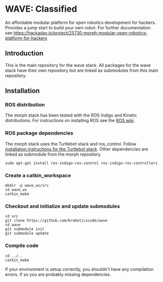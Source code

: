 # WAVE: Classified
An affordable modular platform for open robotics development for hackers. Provides a jump start to build your own robot.
For further documentation see <https://hackaday.io/project/25730-morph-modular-open-robotics-platform-for-hackers>

## Introduction
This is the main repository for the wave stack. All packages for the wave stack have their own repository but are linked as submodules
from this main repository. 

## Installation
### ROS distribution
The morph stack has been tested with the ROS Indigo and Kinetic distributions. For instructions on installing ROS see the [ROS wiki](http://wiki.ros.org/).

### ROS package dependencies
The morph stack uses the Turtlebot stack and ros_control. Follow [installation instructions for the Turtlebot stack](http://wiki.ros.org/turtlebot/Tutorials/indigo/Turtlebot%20Installation).
Other dependencies are linked as submodule from the morph repository.
```
sudo apt-get install ros-indigo-ros-control ros-indigo-ros-controllers
```

### Create a catkin_workspace
```
mkdir -p wave_ws/src
cd wave_ws
catkin_make
```

### Checkout and initialize and update submodules
```
cd src
git clone https://github.com/broboticscode/wave
cd wave
git submodule init
git submodule update
```
### Compile code
```
cd ../..
catkin_make
```
If your environment is setup correctly, you shouldn't have any compilation errors. If so you are probably missing dependencies.
